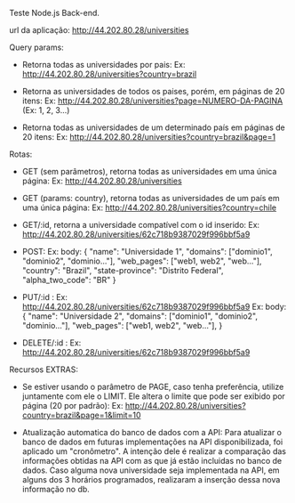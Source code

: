 Teste Node.js Back-end.

url da aplicação: http://44.202.80.28/universities

Query params:

- Retorna todas as universidades por pais:
Ex: http://44.202.80.28/universities?country=brazil

- Retorna as universidades de todos os paises, porém, em páginas de 20 itens:
Ex: http://44.202.80.28/universities?page=NUMERO-DA-PAGINA (Ex: 1, 2, 3...)

- Retorna todas as universidades de um determinado país em páginas de 20 itens:
Ex: http://44.202.80.28/universities?country=brazil&page=1


Rotas:

- GET (sem parâmetros), retorna todas as universidades em uma única página:
Ex: http://44.202.80.28/universities

- GET (params: country), retorna todas as universidades de um país em uma única página:
Ex: http://44.202.80.28/universities?country=chile

- GET/:id, retorna a universidade compatível com o id inserido:
Ex: http://44.202.80.28/universities/62c718b9387029f996bbf5a9

- POST: 
Ex: body: {
		"name": "Universidade 1",
		"domains": ["dominio1", "dominio2", "dominio..."],
		"web_pages": ["web1, web2", "web..."],
		"country": "Brazil",
		"state-province": "Distrito Federal",
	  "alpha_two_code": "BR"
	}
  
 - PUT/:id :
 Ex: http://44.202.80.28/universities/62c718b9387029f996bbf5a9
 Ex: body: {
		"name": "Universidade 2",
		"domains": ["dominio1", "dominio2", "dominio..."],
		"web_pages": ["web1, web2", "web..."],
	}
 
 - DELETE/:id :
 Ex: http://44.202.80.28/universities/62c718b9387029f996bbf5a9


Recursos EXTRAS:

- Se estiver usando o parâmetro de PAGE, caso tenha preferência, utilize juntamente com ele o LIMIT. Ele altera o limite que pode ser exibido por página (20 por padrão):
Ex: http://44.202.80.28/universities?country=brazil&page=1&limit=10

- Atualização automatica do banco de dados com a API:
Para atualizar o banco de dados em futuras implementações na API disponibilizada, foi aplicado um "cronômetro". A intenção dele é realizar a comparação das informações obtidas na API com as que já estão incluidas no banco de dados. Caso alguma nova universidade seja implementada na API, em alguns dos 3 horários programados, realizaram a inserção dessa nova informação no db. 
